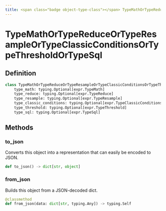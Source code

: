 ```yaml
---
title: <span class="badge object-type-class"></span> TypeMathOrTypeReduceOrTypeResampleOrTypeClassicConditionsOrTypeThresholdOrTypeSql
---
```

# <span class="badge object-type-class"></span> TypeMathOrTypeReduceOrTypeResampleOrTypeClassicConditionsOrTypeThresholdOrTypeSql

## Definition

```python
class TypeMathOrTypeReduceOrTypeResampleOrTypeClassicConditionsOrTypeThresholdOrTypeSql:
    type_math: typing.Optional[expr.TypeMath]
    type_reduce: typing.Optional[expr.TypeReduce]
    type_resample: typing.Optional[expr.TypeResample]
    type_classic_conditions: typing.Optional[expr.TypeClassicConditions]
    type_threshold: typing.Optional[expr.TypeThreshold]
    type_sql: typing.Optional[expr.TypeSql]
```
## Methods

### <span class="badge object-method"></span> to_json

Converts this object into a representation that can easily be encoded to JSON.

```python
def to_json() -> dict[str, object]
```

### <span class="badge object-method"></span> from_json

Builds this object from a JSON-decoded dict.

```python
@classmethod
def from_json(data: dict[str, typing.Any]) -> typing.Self
```

